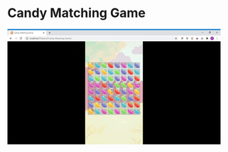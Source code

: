 # Candy Matching Game

![Candy Matching Game](https://github.com/mustafadalga/PhaserJS-Game-Development/blob/master/Candy-Matching-Game/game.gif)
